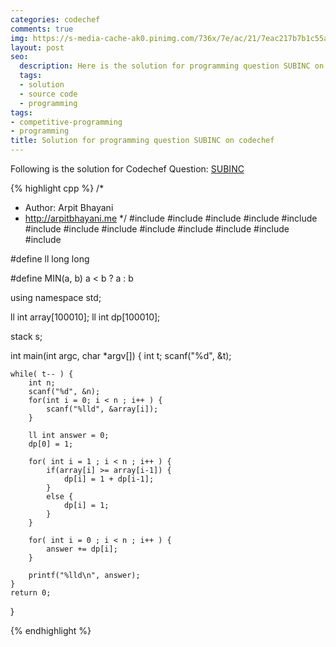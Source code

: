 ```yaml
---
categories: codechef
comments: true
img: https://s-media-cache-ak0.pinimg.com/736x/7e/ac/21/7eac217b7b1c55ab7fd56758e4e181be.jpg
layout: post
seo:
  description: Here is the solution for programming question SUBINC on codechef
  tags:
  - solution
  - source code
  - programming
tags:
- competitive-programming
- programming
title: Solution for programming question SUBINC on codechef
---
```


Following is the solution for Codechef Question: [SUBINC](https://www.codechef.com/problems/SUBINC)

{% highlight cpp %}
/*
 *  Author: Arpit Bhayani
 *  http://arpitbhayani.me
 */
#include <cmath>
#include <cstdio>
#include <cstdlib>
#include <climits>
#include <deque>
#include <iostream>
#include <list>
#include <limits>
#include <map>
#include <queue>
#include <set>
#include <stack>
#include <vector>

#define ll long long

#define MIN(a, b) a < b ? a : b

using namespace std;

ll int array[100010];
ll int dp[100010];

stack<ll int> s;

int main(int argc, char *argv[]) {
    int t;
    scanf("%d", &t);

    while( t-- ) {
        int n;
        scanf("%d", &n);
        for(int i = 0; i < n ; i++ ) {
            scanf("%lld", &array[i]);
        }

        ll int answer = 0;
        dp[0] = 1;

        for( int i = 1 ; i < n ; i++ ) {
            if(array[i] >= array[i-1]) {
                dp[i] = 1 + dp[i-1];
            }
            else {
                dp[i] = 1;
            }
        }

        for( int i = 0 ; i < n ; i++ ) {
            answer += dp[i];
        }

        printf("%lld\n", answer);
    }
    return 0;
}

{% endhighlight %}
